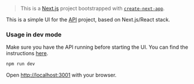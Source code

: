 > This is a [Next.js](https://nextjs.org) project bootstrapped with [`create-next-app`](https://nextjs.org/docs/app/api-reference/cli/create-next-app).

This is a simple UI for the [API](../api/README.md) project, based on Next.js/React stack.

### Usage in dev mode
Make sure you have the API running before starting the UI. You can find the instructions [here](../api/README.md).

```bash
npm run dev
```
Open [http://localhost:3001](http://localhost:3000) with your browser.
